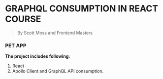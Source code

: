 # GRAPHQL CONSUMPTION IN REACT COURSE
> By Scott Moss and Frontend Masters

### PET APP
**The project includes following:**

1. React
2. Apollo Client and GraphQL API consumption.

